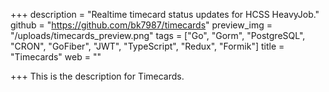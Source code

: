 +++
description = "Realtime timecard status updates for HCSS HeavyJob."
github = "https://github.com/bk7987/timecards"
preview_img = "/uploads/timecards_preview.png"
tags = ["Go", "Gorm", "PostgreSQL", "CRON", "GoFiber", "JWT", "TypeScript", "Redux", "Formik"]
title = "Timecards"
web = ""

+++
This is the description for Timecards.